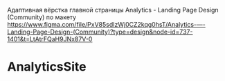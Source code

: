 Адаптивная вёрстка главной страницы Analytics - Landing Page Design (Community) по макету https://www.figma.com/file/PxV85sdIzWj0CZ2kqg0hsT/Analytics-—-Landing-Page-Design-(Community)?type=design&node-id=737-1401&t=LtAtrFQaH9JNx87V-0

# AnalyticsSite
